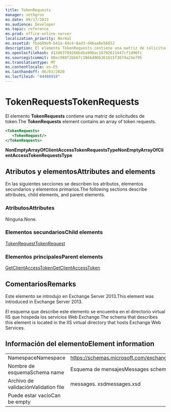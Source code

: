 ```yaml
---
title: TokenRequests
manager: sethgros
ms.date: 09/17/2015
ms.audience: Developer
ms.topic: reference
ms.prod: office-online-server
localization_priority: Normal
ms.assetid: fbab89e9-b41a-44c4-8ad3-d46aa8e56652
description: El elemento TokenRequests contiene una matriz de solicitudes de token.
ms.openlocfilehash: d13d63709266bdba900ac16792611447cf1d90fc
ms.sourcegitcommit: 88ec988f2bb67c1866d06b361615f3674a24e795
ms.translationtype: MT
ms.contentlocale: es-ES
ms.lasthandoff: 06/03/2020
ms.locfileid: "44468918"
---
```

# <a name="tokenrequests"></a><span data-ttu-id="5a393-103">TokenRequests</span><span class="sxs-lookup"><span data-stu-id="5a393-103">TokenRequests</span></span>

<span data-ttu-id="5a393-104">El elemento **TokenRequests** contiene una matriz de solicitudes de token.</span><span class="sxs-lookup"><span data-stu-id="5a393-104">The **TokenRequests** element contains an array of token requests.</span></span> 
  
```XML
<TokenRequests>
   <TokenRequest/>
</TokenRequests>
```

 <span data-ttu-id="5a393-105">**NonEmptyArrayOfClientAccessTokenRequestsType**</span><span class="sxs-lookup"><span data-stu-id="5a393-105">**NonEmptyArrayOfClientAccessTokenRequestsType**</span></span>
## <a name="attributes-and-elements"></a><span data-ttu-id="5a393-106">Atributos y elementos</span><span class="sxs-lookup"><span data-stu-id="5a393-106">Attributes and elements</span></span>

<span data-ttu-id="5a393-107">En las siguientes secciones se describen los atributos, elementos secundarios y elementos primarios.</span><span class="sxs-lookup"><span data-stu-id="5a393-107">The following sections describe attributes, child elements, and parent elements.</span></span>
  
### <a name="attributes"></a><span data-ttu-id="5a393-108">Atributos</span><span class="sxs-lookup"><span data-stu-id="5a393-108">Attributes</span></span>

<span data-ttu-id="5a393-109">Ninguna.</span><span class="sxs-lookup"><span data-stu-id="5a393-109">None.</span></span>
  
### <a name="child-elements"></a><span data-ttu-id="5a393-110">Elementos secundarios</span><span class="sxs-lookup"><span data-stu-id="5a393-110">Child elements</span></span>

[<span data-ttu-id="5a393-111">TokenRequest</span><span class="sxs-lookup"><span data-stu-id="5a393-111">TokenRequest</span></span>](tokenrequest.md)
  
### <a name="parent-elements"></a><span data-ttu-id="5a393-112">Elementos principales</span><span class="sxs-lookup"><span data-stu-id="5a393-112">Parent elements</span></span>

[<span data-ttu-id="5a393-113">GetClientAccessToken</span><span class="sxs-lookup"><span data-stu-id="5a393-113">GetClientAccessToken</span></span>](getclientaccesstoken.md)
  
## <a name="remarks"></a><span data-ttu-id="5a393-114">Comentarios</span><span class="sxs-lookup"><span data-stu-id="5a393-114">Remarks</span></span>

<span data-ttu-id="5a393-115">Este elemento se introdujo en Exchange Server 2013.</span><span class="sxs-lookup"><span data-stu-id="5a393-115">This element was introduced in Exchange Server 2013.</span></span>
  
<span data-ttu-id="5a393-116">El esquema que describe este elemento se encuentra en el directorio virtual IIS que hospeda los servicios Web Exchange.</span><span class="sxs-lookup"><span data-stu-id="5a393-116">The schema that describes this element is located in the IIS virtual directory that hosts Exchange Web Services.</span></span>
  
## <a name="element-information"></a><span data-ttu-id="5a393-117">Información del elemento</span><span class="sxs-lookup"><span data-stu-id="5a393-117">Element information</span></span>

|||
|:-----|:-----|
|<span data-ttu-id="5a393-118">Namespace</span><span class="sxs-lookup"><span data-stu-id="5a393-118">Namespace</span></span>  <br/> |https://schemas.microsoft.com/exchange/services/2006/messages  <br/> |
|<span data-ttu-id="5a393-119">Nombre de esquema</span><span class="sxs-lookup"><span data-stu-id="5a393-119">Schema name</span></span>  <br/> |<span data-ttu-id="5a393-120">Esquema de mensajes</span><span class="sxs-lookup"><span data-stu-id="5a393-120">Messages schema</span></span>  <br/> |
|<span data-ttu-id="5a393-121">Archivo de validación</span><span class="sxs-lookup"><span data-stu-id="5a393-121">Validation file</span></span>  <br/> |<span data-ttu-id="5a393-122">messages. xsd</span><span class="sxs-lookup"><span data-stu-id="5a393-122">messages.xsd</span></span>  <br/> |
|<span data-ttu-id="5a393-123">Puede estar vacío</span><span class="sxs-lookup"><span data-stu-id="5a393-123">Can be empty</span></span>  <br/> ||
   


